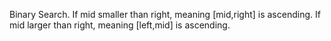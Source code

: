 Binary Search.
If mid smaller than right, meaning [mid,right] is ascending.
If mid larger than right, meaning [left,mid] is ascending.